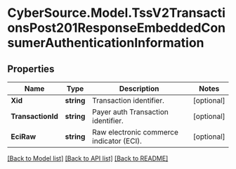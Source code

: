 # CyberSource.Model.TssV2TransactionsPost201ResponseEmbeddedConsumerAuthenticationInformation
## Properties

Name | Type | Description | Notes
------------ | ------------- | ------------- | -------------
**Xid** | **string** | Transaction identifier.  | [optional] 
**TransactionId** | **string** | Payer auth Transaction identifier. | [optional] 
**EciRaw** | **string** | Raw electronic commerce indicator (ECI).  | [optional] 

[[Back to Model list]](../README.md#documentation-for-models) [[Back to API list]](../README.md#documentation-for-api-endpoints) [[Back to README]](../README.md)

